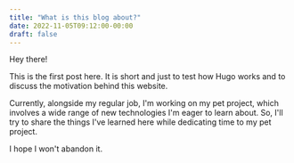 ```yaml
---
title: "What is this blog about?"
date: 2022-11-05T09:12:00-00:00
draft: false
---
```

Hey there!

This is the first post here. It is short and just to test how Hugo works and to discuss the motivation behind this website.

Currently, alongside my regular job, I'm working on my pet project, which involves a wide range of new technologies I'm eager to learn about.
So, I'll try to share the things I've learned here while dedicating time to my pet project.

I hope I won't abandon it.
